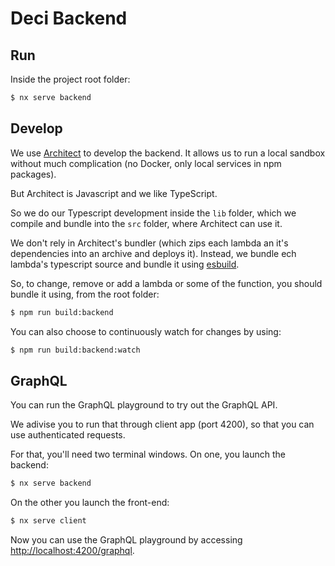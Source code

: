 # Deci Backend

## Run

Inside the project root folder:

```bash
$ nx serve backend
```

## Develop

We use [Architect](https://arc.codes) to develop the backend. It allows us to run a local sandbox without much complication (no Docker, only local services in npm packages).

But Architect is Javascript and we like TypeScript.

So we do our Typescript development inside the `lib` folder, which we compile and bundle into the `src` folder, where Architect can use it.

We don't rely in Architect's bundler (which zips each lambda an it's dependencies into an archive and deploys it). Instead, we bundle ech lambda's typescript source and bundle it using [esbuild](https://esbuild.github.io).

So, to change, remove or add a lambda or some of the function, you should bundle it using, from the root folder:

```bash
$ npm run build:backend
```

You can also choose to continuously watch for changes by using:

```bash
$ npm run build:backend:watch
```

## GraphQL

You can run the GraphQL playground to try out the GraphQL API.

We adivise you to run that through client app (port 4200), so that you can use authenticated requests.

For that, you'll need two terminal windows. On one, you launch the backend:

```bash
$ nx serve backend
```

On the other you launch the front-end:

```bash
$ nx serve client
```

Now you can use the GraphQL playground by accessing [http://localhost:4200/graphql](http://localhost:4200/graphql).